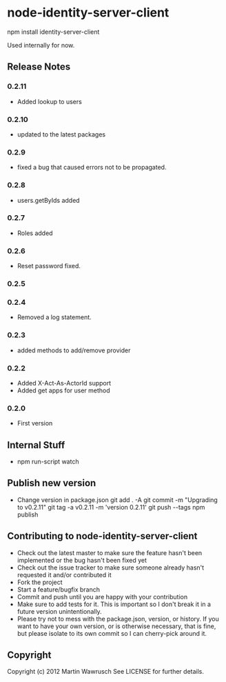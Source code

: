 node-identity-server-client
===========================

npm install identity-server-client

Used internally for now. 

## Release Notes

### 0.2.11
* Added lookup to users

### 0.2.10
* updated to the latest packages

### 0.2.9
* fixed a bug that caused errors not to be propagated.

### 0.2.8
* users.getByIds added

### 0.2.7
* Roles added

### 0.2.6
* Reset password fixed.

### 0.2.5
### 0.2.4
* Removed a log statement.

### 0.2.3
* added methods to add/remove provider

### 0.2.2
* Added X-Act-As-ActorId support
* Added get apps for user method

### 0.2.0

* First version

## Internal Stuff

* npm run-script watch

## Publish new version

* Change version in package.json
git add . -A
git commit -m "Upgrading to v0.2.11"
git tag -a v0.2.11 -m 'version 0.2.11'
git push --tags
npm publish

## Contributing to node-identity-server-client
 
* Check out the latest master to make sure the feature hasn't been implemented or the bug hasn't been fixed yet
* Check out the issue tracker to make sure someone already hasn't requested it and/or contributed it
* Fork the project
* Start a feature/bugfix branch
* Commit and push until you are happy with your contribution
* Make sure to add tests for it. This is important so I don't break it in a future version unintentionally.
* Please try not to mess with the package.json, version, or history. If you want to have your own version, or is otherwise necessary, that is fine, but please isolate to its own commit so I can cherry-pick around it.

## Copyright

Copyright (c) 2012 Martin Wawrusch See LICENSE for
further details.


